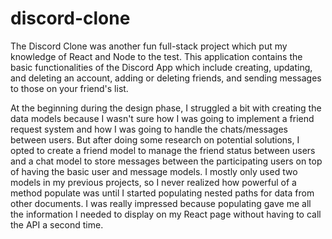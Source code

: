 # discord-clone

The Discord Clone was another fun full-stack project which put my knowledge of React and Node to the test. This application contains the basic functionalities of the Discord App which include creating, updating, and deleting an account, adding or deleting friends, and sending messages to those on your friend's list.

At the beginning during the design phase, I struggled a bit with creating the data models because I wasn't sure how I was going to implement a friend request system and how I was going to handle the chats/messages between users. But after doing some research on potential solutions, I opted to create a friend model to manage the friend status between users and a chat model to store messages between the participating users on top of having the basic user and message models. I mostly only used two models in my previous projects, so I never realized how powerful of a method populate was until I started populating nested paths for data from other documents. I was really impressed because populating gave me all the information I needed to display on my React page without having to call the API a second time.


